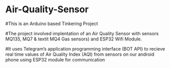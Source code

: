 # Air-Quality-Sensor
#This is an Arduino based Tinkering Project

#The project involved implentation of an Air Quality Sensor with sensors MQ135, MQ7 & textit MQ4 Gas sensors) and ESP32 Wifi Module.

#It uses Telegram’s application programming interface (BOT API) to recieve real time values of Air Quality Index (AQI)
from sensors on our android phone using ESP32 module for communication
